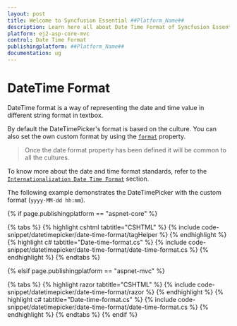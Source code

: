 ```yaml
---
layout: post
title: Welcome to Syncfusion Essential ##Platform_Name##
description: Learn here all about Date Time Format of Syncfusion Essential ##Platform_Name## widgets based on HTML5 and jQuery.
platform: ej2-asp-core-mvc
control: Date Time Format
publishingplatform: ##Platform_Name##
documentation: ug
---
```



# DateTime Format

DateTime format is a way of representing the date and time value in different string format in textbox.

By default the DateTimePicker's format is based on the culture. You can also set the own
custom format by using the
[`format`](https://help.syncfusion.com/cr/aspnetcore-js2/Syncfusion.EJ2.Calendars.DateTimePicker.html#Syncfusion_EJ2_Calendars_DateTimePicker_Format)
property.

> Once the date format property has been defined it will be common to all the cultures.

To know more about the date and time format standards, refer to the
[`Internationalization Date Time Format`](/common/internationalization/) section.

The following example demonstrates the DateTimePicker with the custom format (`yyyy-MM-dd hh:mm`).

{% if page.publishingplatform == "aspnet-core" %}

{% tabs %}
{% highlight cshtml tabtitle="CSHTML" %}
{% include code-snippet/datetimepicker/date-time-format/tagHelper %}
{% endhighlight %}
{% highlight c# tabtitle="Date-time-format.cs" %}
{% include code-snippet/datetimepicker/date-time-format/date-time-format.cs %}
{% endhighlight %}
{% endtabs %}

{% elsif page.publishingplatform == "aspnet-mvc" %}

{% tabs %}
{% highlight razor tabtitle="CSHTML" %}
{% include code-snippet/datetimepicker/date-time-format/razor %}
{% endhighlight %}
{% highlight c# tabtitle="Date-time-format.cs" %}
{% include code-snippet/datetimepicker/date-time-format/date-time-format.cs %}
{% endhighlight %}
{% endtabs %}
{% endif %}

